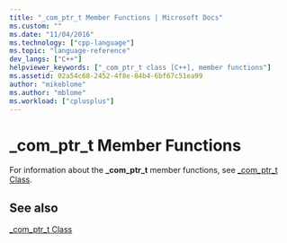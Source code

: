 ```yaml
---
title: "_com_ptr_t Member Functions | Microsoft Docs"
ms.custom: ""
ms.date: "11/04/2016"
ms.technology: ["cpp-language"]
ms.topic: "language-reference"
dev_langs: ["C++"]
helpviewer_keywords: ["_com_ptr_t class [C++], member functions"]
ms.assetid: 02a54c68-2452-4f8e-84b4-6bf67c51ea99
author: "mikeblome"
ms.author: "mblome"
ms.workload: ["cplusplus"]
---
```

# _com_ptr_t Member Functions
For information about the **_com_ptr_t** member functions, see [_com_ptr_t Class](../cpp/com-ptr-t-class.md).  
  
## See also  
 [_com_ptr_t Class](../cpp/com-ptr-t-class.md)